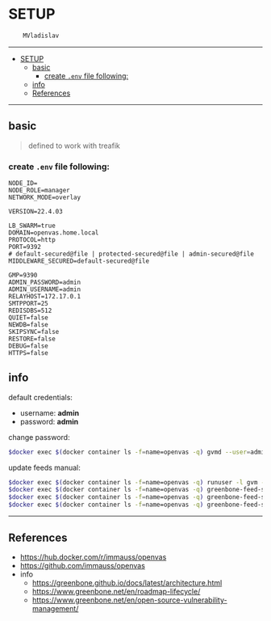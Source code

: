 # SETUP

```sh
    MVladislav
```

---

- [SETUP](#setup)
  - [basic](#basic)
    - [create `.env` file following:](#create-env-file-following)
  - [info](#info)
  - [References](#references)

---

## basic

> defined to work with treafik

### create `.env` file following:

```env
NODE_ID=
NODE_ROLE=manager
NETWORK_MODE=overlay

VERSION=22.4.03

LB_SWARM=true
DOMAIN=openvas.home.local
PROTOCOL=http
PORT=9392
# default-secured@file | protected-secured@file | admin-secured@file
MIDDLEWARE_SECURED=default-secured@file

GMP=9390
ADMIN_PASSWORD=admin
ADMIN_USERNAME=admin
RELAYHOST=172.17.0.1
SMTPPORT=25
REDISDBS=512
QUIET=false
NEWDB=false
SKIPSYNC=false
RESTORE=false
DEBUG=false
HTTPS=false
```

## info

default credentials:

- username: **admin**
- password: **admin**

change password:

```sh
$docker exec $(docker container ls -f=name=openvas -q) gvmd --user=admin --new-password=<PASSWORD>
```

update feeds manual:

```sh
$docker exec $(docker container ls -f=name=openvas -q) runuser -l gvm -c "greenbone-nvt-sync"
$docker exec $(docker container ls -f=name=openvas -q) greenbone-feed-sync --type SCAP
$docker exec $(docker container ls -f=name=openvas -q) greenbone-feed-sync --type CERT
$docker exec $(docker container ls -f=name=openvas -q) greenbone-feed-sync --type GVMD_DATA
```

---

## References

- <https://hub.docker.com/r/immauss/openvas>
- <https://github.com/immauss/openvas>
- info
  - <https://greenbone.github.io/docs/latest/architecture.html>
  - <https://www.greenbone.net/en/roadmap-lifecycle/>
  - <https://www.greenbone.net/en/open-source-vulnerability-management/>
